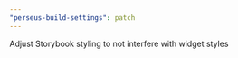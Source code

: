 ```yaml
---
"perseus-build-settings": patch
---
```


Adjust Storybook styling to not interfere with widget styles
